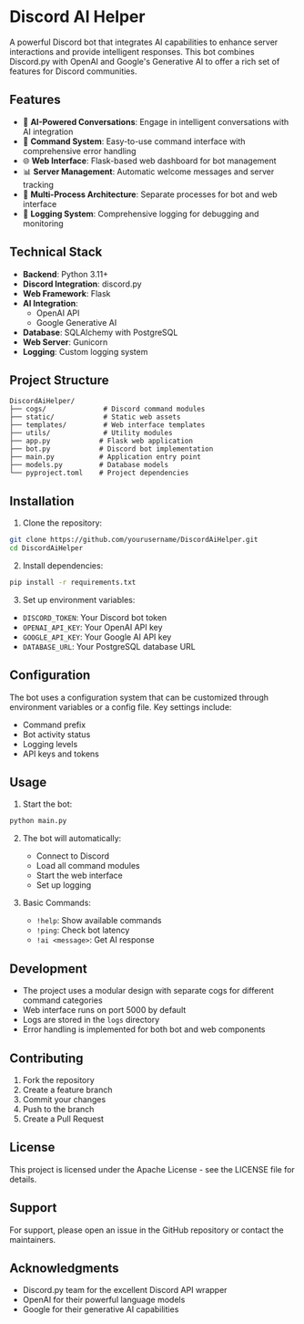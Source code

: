 # Discord AI Helper

A powerful Discord bot that integrates AI capabilities to enhance server interactions and provide intelligent responses. This bot combines Discord.py with OpenAI and Google's Generative AI to offer a rich set of features for Discord communities.

## Features

- 🤖 **AI-Powered Conversations**: Engage in intelligent conversations with AI integration
- 🔧 **Command System**: Easy-to-use command interface with comprehensive error handling
- 🌐 **Web Interface**: Flask-based web dashboard for bot management
- 📊 **Server Management**: Automatic welcome messages and server tracking
- 🔄 **Multi-Process Architecture**: Separate processes for bot and web interface
- 📝 **Logging System**: Comprehensive logging for debugging and monitoring

## Technical Stack

- **Backend**: Python 3.11+
- **Discord Integration**: discord.py
- **Web Framework**: Flask
- **AI Integration**: 
  - OpenAI API
  - Google Generative AI
- **Database**: SQLAlchemy with PostgreSQL
- **Web Server**: Gunicorn
- **Logging**: Custom logging system

## Project Structure

```
DiscordAiHelper/
├── cogs/              # Discord command modules
├── static/            # Static web assets
├── templates/         # Web interface templates
├── utils/             # Utility modules
├── app.py            # Flask web application
├── bot.py            # Discord bot implementation
├── main.py           # Application entry point
├── models.py         # Database models
└── pyproject.toml    # Project dependencies
```

## Installation

1. Clone the repository:
```bash
git clone https://github.com/yourusername/DiscordAiHelper.git
cd DiscordAiHelper
```

2. Install dependencies:
```bash
pip install -r requirements.txt
```

3. Set up environment variables:
- `DISCORD_TOKEN`: Your Discord bot token
- `OPENAI_API_KEY`: Your OpenAI API key
- `GOOGLE_API_KEY`: Your Google AI API key
- `DATABASE_URL`: Your PostgreSQL database URL

## Configuration

The bot uses a configuration system that can be customized through environment variables or a config file. Key settings include:

- Command prefix
- Bot activity status
- Logging levels
- API keys and tokens

## Usage

1. Start the bot:
```bash
python main.py
```

2. The bot will automatically:
   - Connect to Discord
   - Load all command modules
   - Start the web interface
   - Set up logging

3. Basic Commands:
   - `!help`: Show available commands
   - `!ping`: Check bot latency
   - `!ai <message>`: Get AI response

## Development

- The project uses a modular design with separate cogs for different command categories
- Web interface runs on port 5000 by default
- Logs are stored in the `logs` directory
- Error handling is implemented for both bot and web components

## Contributing

1. Fork the repository
2. Create a feature branch
3. Commit your changes
4. Push to the branch
5. Create a Pull Request

## License

This project is licensed under the Apache License - see the LICENSE file for details.

## Support

For support, please open an issue in the GitHub repository or contact the maintainers.

## Acknowledgments

- Discord.py team for the excellent Discord API wrapper
- OpenAI for their powerful language models
- Google for their generative AI capabilities 